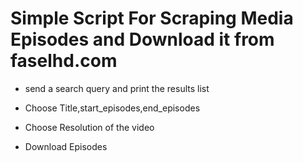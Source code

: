 
# Simple Script For Scraping Media Episodes and Download it from faselhd.com

 * send a search query and print the results list
 
 * Choose Title,start_episodes,end_episodes 
 
 * Choose Resolution of the video
 
 * Download Episodes 
